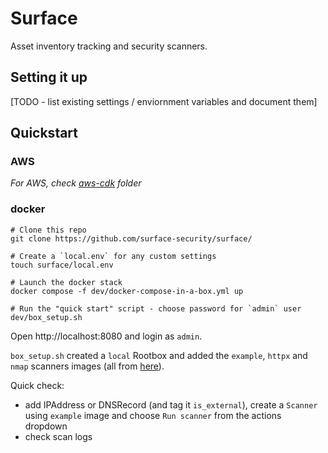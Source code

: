 # Surface

Asset inventory tracking and security scanners.

## Setting it up

[TODO - list existing settings / enviornment variables and document them]

## Quickstart

### AWS

*For AWS, check [aws-cdk](dev/aws-cdk/README.md) folder*

### docker

```
# Clone this repo
git clone https://github.com/surface-security/surface/

# Create a `local.env` for any custom settings
touch surface/local.env

# Launch the docker stack
docker compose -f dev/docker-compose-in-a-box.yml up

# Run the "quick start" script - choose password for `admin` user
dev/box_setup.sh
```

Open http://localhost:8080 and login as `admin`.

`box_setup.sh` created a `local` Rootbox and added the `example`, `httpx` and `nmap` scanners images (all from [here](https://github.com/surface-security/?q=scanner-)).

Quick check:
* add IPAddress or DNSRecord (and tag it `is_external`), create a `Scanner` using `example` image and choose `Run scanner` from the actions dropdown
* check scan logs
